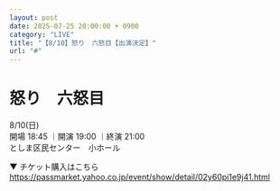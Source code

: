 ```yaml
---
layout: post
date: 2025-07-25 20:00:00 + 0900
category: "LIVE"
title: "【8/10】怒り　六怒目【出演決定】"
url: "#"
---
```


# 怒り　六怒目<br>

<i class="fa-regular fa-calendar-alt"></i> 8/10(日)<br>
<i class="fa-regular fa-clock"></i> 開場 18:45 ｜開演 19:00 ｜終演 21:00 <br>
<i class="fa-solid fa-location-dot"></i> としま区民センター　小ホール

▼ チケット購入はこちら<br>
<https://passmarket.yahoo.co.jp/event/show/detail/02y60pi1e9j41.html>
